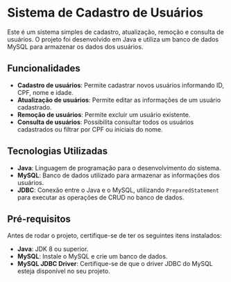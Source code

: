 # Sistema de Cadastro de Usuários

Este é um sistema simples de cadastro, atualização, remoção e consulta de usuários. O projeto foi desenvolvido em Java e utiliza um banco de dados MySQL para armazenar os dados dos usuários.

## Funcionalidades

- **Cadastro de usuários**: Permite cadastrar novos usuários informando ID, CPF, nome e idade.
- **Atualização de usuários**: Permite editar as informações de um usuário cadastrado.
- **Remoção de usuários**: Permite excluir um usuário existente.
- **Consulta de usuários**: Possibilita consultar todos os usuários cadastrados ou filtrar por CPF ou iniciais do nome.

## Tecnologias Utilizadas

- **Java**: Linguagem de programação para o desenvolvimento do sistema.
- **MySQL**: Banco de dados utilizado para armazenar as informações dos usuários.
- **JDBC**: Conexão entre o Java e o MySQL, utilizando `PreparedStatement` para executar as operações de CRUD no banco de dados.

## Pré-requisitos

Antes de rodar o projeto, certifique-se de ter os seguintes itens instalados:

- **Java**: JDK 8 ou superior.
- **MySQL**: Instale o MySQL e crie um banco de dados.
- **MySQL JDBC Driver**: Certifique-se de que o driver JDBC do MySQL esteja disponível no seu projeto.
